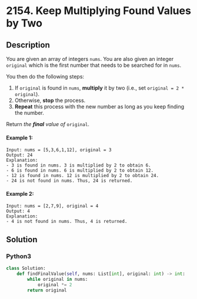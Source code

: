 # 2154. Keep Multiplying Found Values by Two

## Description
You are given an array of integers `nums`. You are also given an integer `original` which is the first number that needs to be searched for in `nums`.

You then do the following steps:

1. If `original` is found in `nums`, **multiply** it by two (i.e., set `original = 2 * original`).
2. Otherwise, **stop** the process.
3. **Repeat** this process with the new number as long as you keep finding the number.

Return *the **final** value of* `original`.

#### Example 1:
```
Input: nums = [5,3,6,1,12], original = 3
Output: 24
Explanation: 
- 3 is found in nums. 3 is multiplied by 2 to obtain 6.
- 6 is found in nums. 6 is multiplied by 2 to obtain 12.
- 12 is found in nums. 12 is multiplied by 2 to obtain 24.
- 24 is not found in nums. Thus, 24 is returned.
```

#### Example 2:
```
Input: nums = [2,7,9], original = 4
Output: 4
Explanation:
- 4 is not found in nums. Thus, 4 is returned.
```


## Solution

### Python3
```python
class Solution:
    def findFinalValue(self, nums: List[int], original: int) -> int:
        while original in nums:
            original *= 2
        return original
```